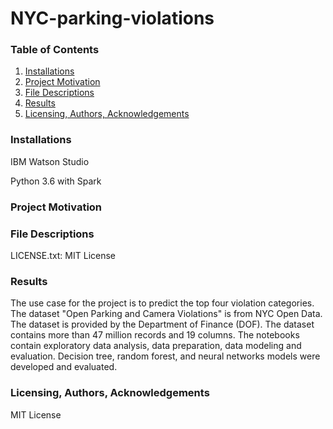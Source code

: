 # NYC-parking-violations
### Table of Contents
1. [Installations](#installations)
2. [Project Motivation](#project_motivation)
3. [File Descriptions](#file_descriptions)
4. [Results](#results)
5. [Licensing, Authors, Acknowledgements](#licensing)

### Installations<a name="installations"></a>
IBM Watson Studio

Python 3.6 with Spark

### Project Motivation<a name="project_motivation"></a>

### File Descriptions<a name="file_descriptions"></a>


LICENSE.txt: MIT License

### Results<a name="results"></a>
The use case for the project is to predict the top four violation categories. The dataset "Open Parking and Camera Violations" is from NYC Open Data. The dataset is provided by the Department of Finance (DOF). The dataset contains more than 47 million records and 19 columns. The notebooks contain exploratory data analysis, data preparation, data modeling and evaluation. Decision tree, random forest, and neural networks models were developed and evaluated. 
### Licensing, Authors, Acknowledgements<a name="licensing"></a>
MIT License









